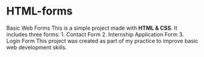 # HTML-forms
 Basic Web Forms  This is a simple project made with **HTML &amp; CSS**.   It includes three forms:    1. Contact Form   2. Internship Application Form   3. Login Form    This project was created as part of my practice to improve basic web development skills.
